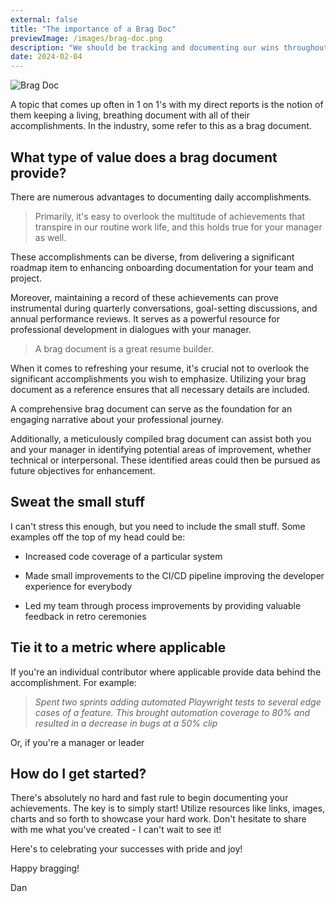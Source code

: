 ```yaml
---
external: false
title: "The importance of a Brag Doc"
previewImage: /images/brag-doc.png
description: "We should be tracking and documenting our wins throughout our careers. It will pay dividends in the long run."
date: 2024-02-04
---
```


![Brag Doc](/images/brag-doc.png)

A topic that comes up often in 1 on 1's with my direct reports is the notion of them keeping a living, breathing document with all of their accomplishments. In the industry, some refer to this as a brag document.

## What type of value does a brag document provide?

There are numerous advantages to documenting daily accomplishments. 

> Primarily, it's easy to overlook the multitude of achievements that transpire in our routine work life, and this holds true for your manager as well.

These accomplishments can be diverse, from delivering a significant roadmap item to enhancing onboarding documentation for your team and project.

Moreover, maintaining a record of these achievements can prove instrumental during quarterly conversations, goal-setting discussions, and annual performance reviews. It serves as a powerful resource for professional development in dialogues with your manager.

> A brag document is a great resume builder.

When it comes to refreshing your resume, it's crucial not to overlook the significant accomplishments you wish to emphasize. Utilizing your brag document as a reference ensures that all necessary details are included.

A comprehensive brag document can serve as the foundation for an engaging narrative about your professional journey.

Additionally, a meticulously compiled brag document can assist both you and your manager in identifying potential areas of improvement, whether technical or interpersonal. These identified areas could then be pursued as future objectives for enhancement.

## Sweat the small stuff

I can't stress this enough, but you need to include the small stuff. Some examples off the top of my head could be:

- Increased code coverage of a particular system

- Made small improvements to the CI/CD pipeline improving the developer experience for everybody

- Led my team through process improvements by providing valuable feedback in retro ceremonies

## Tie it to a metric where applicable

If you're an individual contributor where applicable provide data behind the accomplishment. For example:

> _Spent two sprints adding automated Playwright tests to several edge cases of a feature. This brought automation coverage to 80% and resulted in a decrease in bugs at a 50% clip_

Or, if you're a manager or leader

## How do I get started?

There's absolutely no hard and fast rule to begin documenting your achievements. The key is to simply start! Utilize resources like links, images, charts and so forth to showcase your hard work. Don't hesitate to share with me what you've created - I can't wait to see it!

Here's to celebrating your successes with pride and joy!

Happy bragging!

Dan

